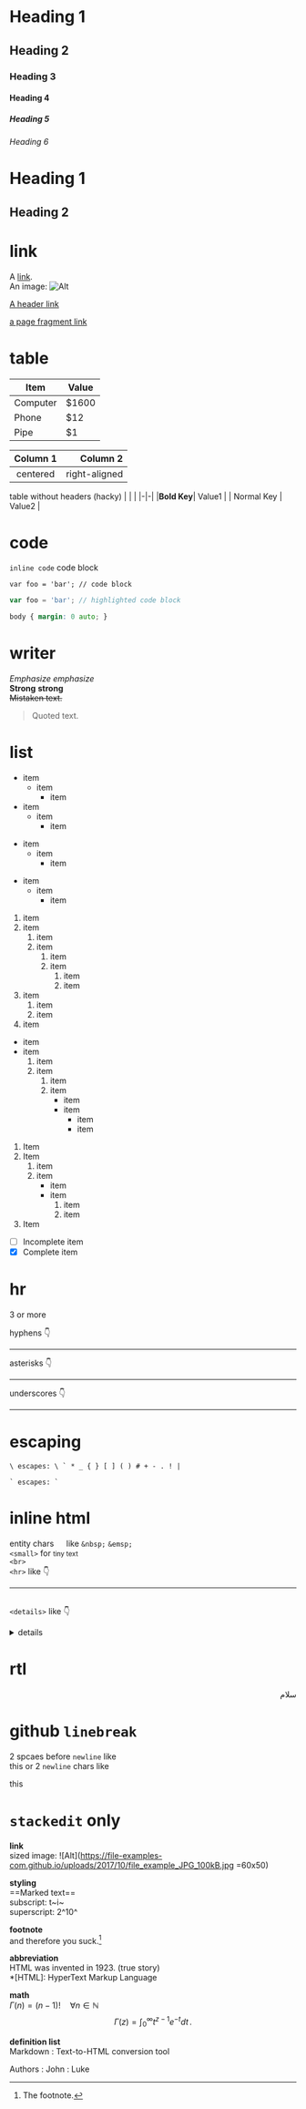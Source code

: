 


# Heading 1

## Heading 2

### Heading 3

#### Heading 4

##### Heading 5

###### Heading 6

Heading 1
=========

Heading 2
---------

# link
A [link](http://example.com).  
An image: ![Alt](https://file-examples-com.github.io/uploads/2017/10/file_example_JPG_100kB.jpg)

[A header link](#Foo)

<a name="abcd"></a>
[a page fragment link](#abcd)

# table
Item     | Value
-------- | -----
Computer | $1600
Phone    | $12
Pipe     | $1

| Column 1 | Column 2      |
|:--------:| -------------:|
| centered | right-aligned |

table without headers (hacky)
| | |
|-|-|
|**Bold Key**| Value1 |
| Normal Key | Value2 |

# code
`inline code`
code block
```
var foo = 'bar'; // code block
```
```javascript
var foo = 'bar'; // highlighted code block
```
```css
body { margin: 0 auto; }
```

# writer
*Emphasize* _emphasize_  
**Strong** __strong__  
~~Mistaken text.~~  
> Quoted text.  

# list
- item
  * item
    + item
- item
  - item
    - item
* item
  * item
    * item
+ item
  + item
    + item

1. item
2. item
	1. item
	2. item
		1. item
		2. item
			1. item
			2. item
3. item
	1. item
	2. item
4. item

- item
- item
	1. item
	2. item
		1. item
		2. item
			- item
			- item
				+ item
				+ item

1. Item
2. Item
	1. item
	2. item
		- item
		- item
			1. item
			2. item
3. Item

- [ ] Incomplete item
- [x] Complete item

# hr
3 or more

hyphens 👇

---

asterisks 👇
***

underscores 👇
___

# escaping
```
\ escapes: \ ` * _ { } [ ] ( ) # + - . ! |

` escapes: `
```

# inline html
entity chars &emsp;  like `&nbsp;` `&emsp;`  
`<small>` for <small>tiny text</small>  
`<br>`  
`<hr>` like 👇 <hr>  
`<details>` like 👇  
<details>
	<summary>details</summary>
	<p>this is my detail</p>
</details>

# rtl
<div dir="rtl">
سلام
</div>

# github `linebreak`
2 spcaes before `newline` like  
this or 2 `newline` chars like

this

# `stackedit` only
**link**  
sized image: ![Alt](https://file-examples-com.github.io/uploads/2017/10/file_example_JPG_100kB.jpg =60x50)

**styling**  
==Marked text==  
subscript:  t~i~  
superscript: 2^10^

**footnote**  
and therefore you suck.[^1]  
[^1]: The footnote.

**abbreviation**  
HTML was invented in 1923. (true story)  
*[HTML]: HyperText Markup Language

**math**  
$\Gamma(n) = (n-1)!\quad\forall n\in\mathbb N$  
$$
\Gamma(z) = \int_0^\infty t^{z-1}e^{-t}dt\,.
$$

**definition list**  
Markdown
:  Text-to-HTML conversion tool

Authors
:  John
:  Luke